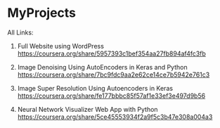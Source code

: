 # MyProjects
All Links:
1. Full Website using WordPress
  https://coursera.org/share/5957393c1bef354aa27fb894af4fc3fb
  
2. Image Denoising Using AutoEncoders in Keras and Python
  https://coursera.org/share/7bc9fdc9aa2e62ce14ce7b5942e761c3
  
3. Image Super Resolution Using Autoencoders in Keras
  https://coursera.org/share/fe177bbbc85f57af1e33ef3e497d9b56
  
4. Neural Network Visualizer Web App with Python
  https://coursera.org/share/5ce45553934f2a9f5c3b47e308a004a3
